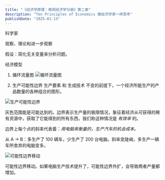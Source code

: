 ```yaml
---
title: "《经济学原理：微观经济学分册》第二章"
description: "Ten Principles of Economics 像经济学家一样思考"
publishDate: "2025-01-15"
---
```


科学家

观察、理论和进一步观察

假设：简化无关变量来分析问题。

经济模型

1. 循环流量图
   ![循环流量图](https://s2.loli.net/2025/01/15/pO5hu6jEs3v1GrT.jpg)

2. 生产可能性边界
   生产要素 和 生成技术 不变的前提下，一个经济所能生产的产品数量的各种组合的图形。

![生产可能性边界](https://s2.loli.net/2025/01/15/q2W317y5LGmUPaT.jpg)

灰色范围能是可能达到的。边界表示生产量的极限情况，象征着经济从可获得的稀有资源中，获取了它能得到的所有东西，我们称这种情况是 _有效率_ 的。

边界上每个点的斜率代表着：_用电脑来衡量的，生产汽车的机会成本。_

从 A -> B：多生产了 100 辆车，少生产了 200 台电脑。斜率变陡峭，多生产一辆车所舍弃的电脑变多。

![可能性边界移动](https://s2.loli.net/2025/01/15/WvlpGDLEA57ts2g.jpg)

可能性边界移动。如果电脑生产技术提升了，可能性边界外扩，会导致两者产量都增加。
